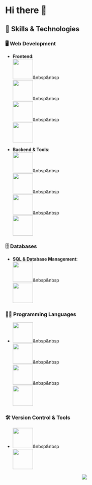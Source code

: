 # Hi there 👋

## 🔧 Skills & Technologies

### 🖥️ **Web Development**
- **Frontend**:  
  <img height="64" width="64" src="https://cdn.simpleicons.org/html5"/>&nbsp&nbsp  
  <img height="64" width="64" src="https://cdn.simpleicons.org/css3"/>&nbsp&nbsp  
  <img height="64" width="64" src="https://cdn.simpleicons.org/javascript"/>&nbsp&nbsp  
  <img height="64" width="64" src="https://cdn.simpleicons.org/jquery"/>
  
- **Backend & Tools**:  
  <img height="64" width="64" src="https://cdn.simpleicons.org/xampp"/>&nbsp&nbsp  
  <img height="64" width="64" src="https://cdn.simpleicons.org/phpmyadmin"/>&nbsp&nbsp  
  <img height="64" width="64" src="https://cdn.simpleicons.org/insomnia"/>&nbsp&nbsp  
  <img height="64" width="64" src="https://cdn.simpleicons.org/flask"/>

### 🗄️ **Databases**
- **SQL & Database Management**:  
  <img height="64" width="64" src="https://cdn.simpleicons.org/mysql"/>&nbsp&nbsp  
  <img height="64" width="64" src="https://cdn.simpleicons.org/phpmyadmin"/>

### 🧑‍💻 **Programming Languages**
- <img height="64" width="64" src="https://cdn.simpleicons.org/c"/>&nbsp&nbsp  
  <img height="64" width="64" src="https://cdn.simpleicons.org/lua"/>&nbsp&nbsp  
  <img height="64" width="64" src="https://cdn.simpleicons.org/python"/>&nbsp&nbsp  
  <img height="64" width="64" src="https://cdn.simpleicons.org/javascript"/>

### 🛠️ **Version Control & Tools**
- <img height="64" width="64" src="https://cdn.simpleicons.org/git"/>&nbsp&nbsp  
  <img height="64" width="64" src="https://cdn.simpleicons.org/github"/>

<div align="center">
  <img src="https://komarev.com/ghpvc/?username=wigglept&&style=flat-square" />
</div>
